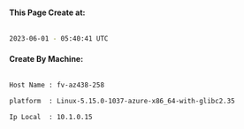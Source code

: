 
   
#### This Page Create at:

```bash

2023-06-01 - 05:40:41 UTC

```

#### Create By Machine:

```bash

Host Name : fv-az438-258

platform  : Linux-5.15.0-1037-azure-x86_64-with-glibc2.35

Ip Local  : 10.1.0.15

```

